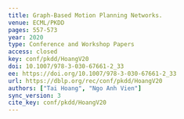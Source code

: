 ```yaml
---
title: Graph-Based Motion Planning Networks.
venue: ECML/PKDD
pages: 557-573
year: 2020
type: Conference and Workshop Papers
access: closed
key: conf/pkdd/HoangV20
doi: 10.1007/978-3-030-67661-2_33
ee: https://doi.org/10.1007/978-3-030-67661-2_33
url: https://dblp.org/rec/conf/pkdd/HoangV20
authors: ["Tai Hoang", "Ngo Anh Vien"]
sync_version: 3
cite_key: conf/pkdd/HoangV20
---
```

